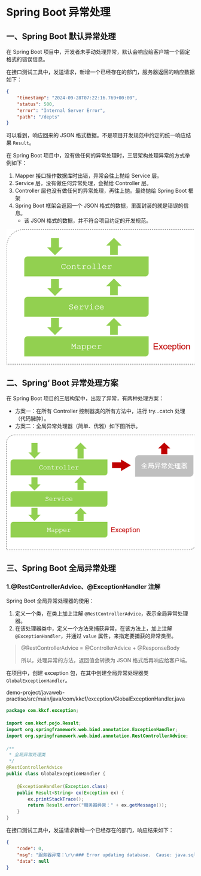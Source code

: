 # Spring Boot 异常处理

## 一、Spring Boot 默认异常处理

在 Spring Boot 项目中，开发者未手动处理异常，默认会响应给客户端一个固定格式的错误信息。

在接口测试工具中，发送请求，新增一个已经存在的部门，服务器返回的响应数据如下：

```json
{
    "timestamp": "2024-09-28T07:22:16.769+00:00",
    "status": 500,
    "error": "Internal Server Error",
    "path": "/depts"
}
```

可以看到，响应回来的 JSON 格式数据。不是项目开发规范中约定的统一响应结果 `Result`。

在 Spring Boot 项目中，没有做任何的异常处理时，三层架构处理异常的方式举例如下：

1. Mapper 接口操作数据库时出错，异常会往上抛给 Service 层。
2. Service 层，没有做任何异常处理，会抛给 Controller 层。
3. Controller 层也没有做任何的异常处理，再往上抛。最终抛给 Spring Boot 框架
4. Spring Boot 框架会返回一个 JSON 格式的数据，里面封装的就是错误的信息。
   - 该 JSON 格式的数据，并不符合项目约定的开发规范。

![SpringBoot异常处理](NoteAssets/SpringBoot异常处理.png)

## 二、Spring‘ Boot 异常处理方案

在 Spring Boot 项目的三层构架中，出现了异常，有两种处理方案：

- 方案一：在所有 Controller 控制器类的所有方法中，进行 try…catch 处理（代码臃肿）。
- 方案二：全局异常处理器（简单、优雅）如下图所示。

![SpringBoot全局异常处理](NoteAssets/SpringBoot全局异常处理.png)

## 三、Spring Boot 全局异常处理

### 1.@RestControllerAdvice、@ExceptionHandler 注解

Spring Boot 全局异常处理器的使用：

1. 定义一个类，在类上加上注解 `@RestControllerAdvice`，表示全局异常处理器。
2. 在该处理器类中，定义一个方法来捕获异常，在该方法上，加上注解 `@ExceptionHandler`，并通过 `value` 属性，来指定要捕获的异常类型。

> @RestControllerAdvice = @ControllerAdvice + @ResponseBody
>
> 所以，处理异常的方法，返回值会转换为 JSON 格式后再响应给客户端。

在项目中，创建 exception 包，在其中创建全局异常处理器类 `GlobalExceptionHandler`。

demo-project/javaweb-practise/src/main/java/com/kkcf/exception/GlobalExceptionHandler.java

```java
package com.kkcf.exception;

import com.kkcf.pojo.Result;
import org.springframework.web.bind.annotation.ExceptionHandler;
import org.springframework.web.bind.annotation.RestControllerAdvice;

/**
 * 全局异常处理类
 */
@RestControllerAdvice
public class GlobalExceptionHandler {

    @ExceptionHandler(Exception.class)
    public Result<String> ex(Exception ex) {
        ex.printStackTrace();
        return Result.error("服务器异常：" + ex.getMessage());
    }
}
```

在接口测试工具中，发送请求新增一个已经存在的部门，响应结果如下：

```json
{
    "code": 0,
    "msg": "服务器异常：\r\n### Error updating database.  Cause: java.sql.SQLIntegrityConstraintViolationException: Duplicate entry '学工部' for key 'dept.name'\r\n### The error may exist in com/kkcf/mapper/DeptMapper.java (best guess)\r\n### The error may involve com.kkcf.mapper.DeptMapper.insertDept-Inline\r\n### The error occurred while setting parameters\r\n### SQL: INSERT INTO dept(name, create_time, update_time) VALUES (?, ?, ?);\r\n### Cause: java.sql.SQLIntegrityConstraintViolationException: Duplicate entry '学工部' for key 'dept.name'\n; Duplicate entry '学工部' for key 'dept.name'",
    "data": null
}
```
